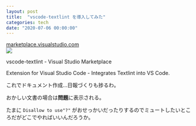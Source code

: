 ```yaml
---
layout: post
title:  "vscode-textlint を導入してみた"
categories: tech
date: "2020-07-06 00:00:00"
---
```



<div class="card">
  <a href="https://marketplace.visualstudio.com/items?itemName=taichi.vscode-textlint"></a>
  <div class="card__header">
    <a href="https://marketplace.visualstudio.com/items?itemName=taichi.vscode-textlint">marketplace.visualstudio.com</a>
  </div>
  <div class="card__image">
    <img src="https://taichi.gallerycdn.vsassets.io/extensions/taichi/vscode-textlint/0.7.1/1569975146059/Microsoft.VisualStudio.Services.Icons.Default">
  </div>
  <div class="card__title">
    <p>
        vscode-textlint - Visual Studio Marketplace
    </p>
  </div>
  <div class="card__description">
    <p>Extension for Visual Studio Code - Integrates Textlint into VS Code.</p>
  </div>
</div>


これでドキュメント作成...日報づくりも捗るわ。

おかしい文書の場合は**問題**に表示される。

たまに `Disallow to use"?"` がおせっかいだったりするのでミュートしたいところだがどこでやればいいんだろうか。
